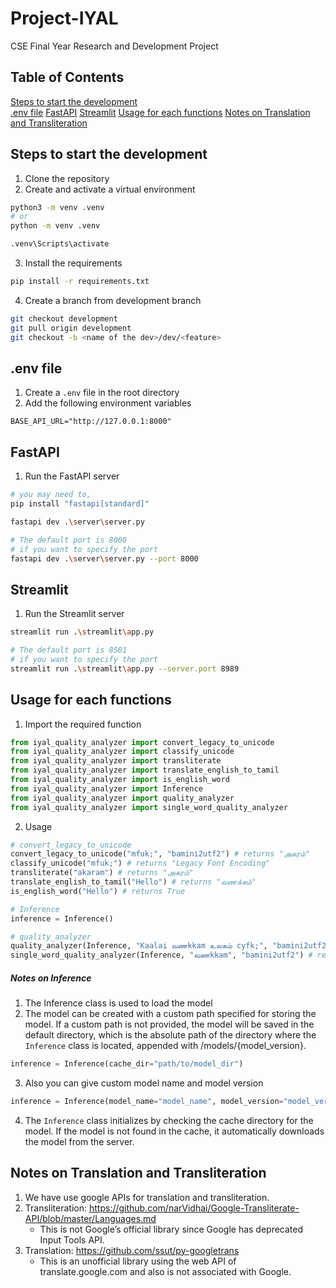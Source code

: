 # Project-IYAL
CSE Final Year Research and Development Project

## Table of Contents
[Steps to start the development](#steps-to-start-the-development)  
[.env file](#env-file)
[FastAPI](#fastapi)
[Streamlit](#streamlit)
[Usage for each functions](#usage-for-function)
[Notes on Translation and Transliteration](#notes-on-translation-and-transliteration)

## Steps to start the development
1. Clone the repository
2. Create and activate a virtual environment
```bash
python3 -m venv .venv
# or
python -m venv .venv

.venv\Scripts\activate
```
3. Install the requirements
```bash
pip install -r requirements.txt
```
4. Create a branch from development branch
```bash
git checkout development
git pull origin development
git checkout -b <name of the dev>/dev/<feature>
```

## .env file
1. Create a `.env` file in the root directory
2. Add the following environment variables
```env
BASE_API_URL="http://127.0.0.1:8000"
```

## FastAPI
1. Run the FastAPI server
```bash
# you may need to,
pip install "fastapi[standard]"

fastapi dev .\server\server.py

# The default port is 8000
# if you want to specify the port
fastapi dev .\server\server.py --port 8000
```

## Streamlit
1. Run the Streamlit server
```bash
streamlit run .\streamlit\app.py

# The default port is 8501
# if you want to specify the port
streamlit run .\streamlit\app.py --server.port 8989
```

## Usage for each functions
1. Import the required function
```python
from iyal_quality_analyzer import convert_legacy_to_unicode
from iyal_quality_analyzer import classify_unicode
from iyal_quality_analyzer import transliterate
from iyal_quality_analyzer import translate_english_to_tamil
from iyal_quality_analyzer import is_english_word
from iyal_quality_analyzer import Inference
from iyal_quality_analyzer import quality_analyzer
from iyal_quality_analyzer import single_word_quality_analyzer
```

2. Usage
```python
# convert_legacy_to_unicode
convert_legacy_to_unicode("mfuk;", "bamini2utf2") # returns "அகரம்"
classify_unicode("mfuk;") # returns "Legacy Font Encoding"
transliterate("akaram") # returns "அகரம்"
translate_english_to_tamil("Hello") # returns "வணக்கம்"
is_english_word("Hello") # returns True

# Inference
inference = Inference()

# quality_analyzer
quality_analyzer(Inference, "Kaalai வணkkam உலகம் cyfk;", "bamini2utf2") # returns "காலை வணக்கம் உலகம் உலகம்"  AND also it will return an array of objects
single_word_quality_analyzer(Inference, "வணkkam", "bamini2utf2") # returns "வணக்கம்" AND also it will return an object
```

##### Notes on Inference
1. The Inference class is used to load the model
2. The model can be created with a custom path specified for storing the model. If a custom path is not provided, the model will be saved in the default directory, which is the absolute path of the directory where the `Inference` class is located, appended with /models/{model_version}.
```python
inference = Inference(cache_dir="path/to/model_dir")
```
3. Also you can give custom model name and model version
```python
inference = Inference(model_name="model_name", model_version="model_version")
``` 
4. The `Inference` class initializes by checking the cache directory for the model. If the model is not found in the cache, it automatically downloads the model from the server.

## Notes on Translation and Transliteration
1. We have use google APIs for translation and transliteration.
2. Transliteration: https://github.com/narVidhai/Google-Transliterate-API/blob/master/Languages.md
    - This is not Google’s official library since Google has deprecated Input Tools API.
3. Translation: https://github.com/ssut/py-googletrans
    - This is an unofficial library using the web API of translate.google.com and also is not associated with Google.